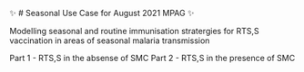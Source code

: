 :sparkles: # Seasonal Use Case for August 2021 MPAG :sparkles:

Modelling seasonal and routine immunisation stratergies for RTS,S vaccination in areas of seasonal malaria transmission 

Part 1 - RTS,S in the absense of SMC 
Part 2 - RTS,S in the presence of SMC

